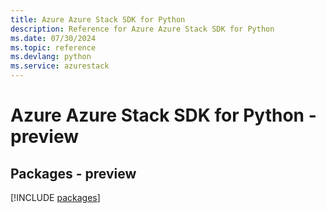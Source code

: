 ```yaml
---
title: Azure Azure Stack SDK for Python
description: Reference for Azure Azure Stack SDK for Python
ms.date: 07/30/2024
ms.topic: reference
ms.devlang: python
ms.service: azurestack
---
```

# Azure Azure Stack SDK for Python - preview
## Packages - preview
[!INCLUDE [packages](azure-stack-index.md)]
